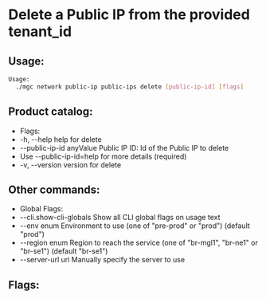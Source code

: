 # Delete a Public IP from the provided tenant_id

## Usage:
```bash
Usage:
  ./mgc network public-ip public-ips delete [public-ip-id] [flags]
```

## Product catalog:
- Flags:
- -h, --help                    help for delete
- --public-ip-id anyValue   Public IP ID: Id of the Public IP to delete
- Use --public-ip-id=help for more details (required)
- -v, --version                 version for delete

## Other commands:
- Global Flags:
- --cli.show-cli-globals   Show all CLI global flags on usage text
- --env enum               Environment to use (one of "pre-prod" or "prod") (default "prod")
- --region enum            Region to reach the service (one of "br-mgl1", "br-ne1" or "br-se1") (default "br-se1")
- --server-url uri         Manually specify the server to use

## Flags:
```bash

```


